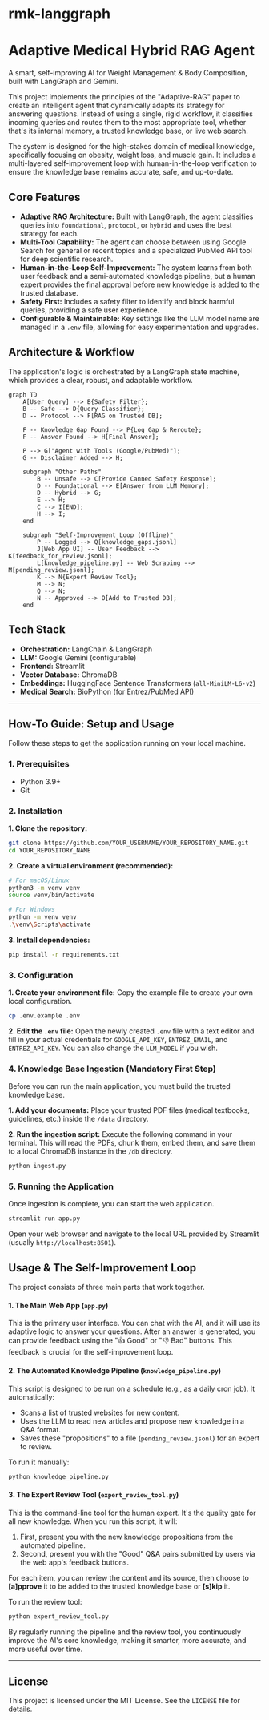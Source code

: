# rmk-langgraph

# Adaptive Medical Hybrid RAG Agent

A smart, self-improving AI for Weight Management & Body Composition, built with LangGraph and Gemini.

This project implements the principles of the "Adaptive-RAG" paper to create an intelligent agent that dynamically adapts its strategy for answering questions. Instead of using a single, rigid workflow, it classifies incoming queries and routes them to the most appropriate tool, whether that's its internal memory, a trusted knowledge base, or live web search.

The system is designed for the high-stakes domain of medical knowledge, specifically focusing on obesity, weight loss, and muscle gain. It includes a multi-layered self-improvement loop with human-in-the-loop verification to ensure the knowledge base remains accurate, safe, and up-to-date.

## Core Features

-   **Adaptive RAG Architecture:** Built with LangGraph, the agent classifies queries into `foundational`, `protocol`, or `hybrid` and uses the best strategy for each.
-   **Multi-Tool Capability:** The agent can choose between using Google Search for general or recent topics and a specialized PubMed API tool for deep scientific research.
-   **Human-in-the-Loop Self-Improvement:** The system learns from both user feedback and a semi-automated knowledge pipeline, but a human expert provides the final approval before new knowledge is added to the trusted database.
-   **Safety First:** Includes a safety filter to identify and block harmful queries, providing a safe user experience.
-   **Configurable & Maintainable:** Key settings like the LLM model name are managed in a `.env` file, allowing for easy experimentation and upgrades.

## Architecture & Workflow

The application's logic is orchestrated by a LangGraph state machine, which provides a clear, robust, and adaptable workflow.

```mermaid
graph TD
    A[User Query] --> B{Safety Filter};
    B -- Safe --> D{Query Classifier};
    D -- Protocol --> F[RAG on Trusted DB];
    
    F -- Knowledge Gap Found --> P{Log Gap & Reroute};
    F -- Answer Found --> H[Final Answer];
    
    P --> G["Agent with Tools (Google/PubMed)"];
    G -- Disclaimer Added --> H;

    subgraph "Other Paths"
        B -- Unsafe --> C[Provide Canned Safety Response];
        D -- Foundational --> E[Answer from LLM Memory];
        D -- Hybrid --> G;
        E --> H;
        C --> I[END];
        H --> I;
    end

    subgraph "Self-Improvement Loop (Offline)"
        P -- Logged --> Q[knowledge_gaps.jsonl]
        J[Web App UI] -- User Feedback --> K[feedback_for_review.jsonl];
        L[knowledge_pipeline.py] -- Web Scraping --> M[pending_review.jsonl];
        K --> N{Expert Review Tool};
        M --> N;
        Q --> N;
        N -- Approved --> O[Add to Trusted DB];
    end
```

## Tech Stack

-   **Orchestration:** LangChain & LangGraph
-   **LLM:** Google Gemini (configurable)
-   **Frontend:** Streamlit
-   **Vector Database:** ChromaDB
-   **Embeddings:** HuggingFace Sentence Transformers (`all-MiniLM-L6-v2`)
-   **Medical Search:** BioPython (for Entrez/PubMed API)

---

## How-To Guide: Setup and Usage

Follow these steps to get the application running on your local machine.

### 1. Prerequisites

-   Python 3.9+
-   Git

### 2. Installation

**1. Clone the repository:**
```bash
git clone https://github.com/YOUR_USERNAME/YOUR_REPOSITORY_NAME.git
cd YOUR_REPOSITORY_NAME
```

**2. Create a virtual environment (recommended):**
```bash
# For macOS/Linux
python3 -m venv venv
source venv/bin/activate

# For Windows
python -m venv venv
.\venv\Scripts\activate
```

**3. Install dependencies:**
```bash
pip install -r requirements.txt
```

### 3. Configuration

**1. Create your environment file:**
Copy the example file to create your own local configuration.
```bash
cp .env.example .env
```

**2. Edit the `.env` file:**
Open the newly created `.env` file with a text editor and fill in your actual credentials for `GOOGLE_API_KEY`, `ENTREZ_EMAIL`, and `ENTREZ_API_KEY`. You can also change the `LLM_MODEL` if you wish.

### 4. Knowledge Base Ingestion (Mandatory First Step)

Before you can run the main application, you must build the trusted knowledge base.

**1. Add your documents:**
Place your trusted PDF files (medical textbooks, guidelines, etc.) inside the `/data` directory.

**2. Run the ingestion script:**
Execute the following command in your terminal. This will read the PDFs, chunk them, embed them, and save them to a local ChromaDB instance in the `/db` directory.
```bash
python ingest.py
```

### 5. Running the Application

Once ingestion is complete, you can start the web application.

```bash
streamlit run app.py
```

Open your web browser and navigate to the local URL provided by Streamlit (usually `http://localhost:8501`).

## Usage & The Self-Improvement Loop

The project consists of three main parts that work together.

#### 1. The Main Web App (`app.py`)

This is the primary user interface. You can chat with the AI, and it will use its adaptive logic to answer your questions. After an answer is generated, you can provide feedback using the "👍 Good" or "👎 Bad" buttons. This feedback is crucial for the self-improvement loop.

#### 2. The Automated Knowledge Pipeline (`knowledge_pipeline.py`)

This script is designed to be run on a schedule (e.g., as a daily cron job). It automatically:
-   Scans a list of trusted websites for new content.
-   Uses the LLM to read new articles and propose new knowledge in a Q&A format.
-   Saves these "propositions" to a file (`pending_review.jsonl`) for an expert to review.

To run it manually:
```bash
python knowledge_pipeline.py
```

#### 3. The Expert Review Tool (`expert_review_tool.py`)

This is the command-line tool for the human expert. It's the quality gate for all new knowledge. When you run this script, it will:
1.  First, present you with the new knowledge propositions from the automated pipeline.
2.  Second, present you with the "Good" Q&A pairs submitted by users via the web app's feedback buttons.

For each item, you can review the content and its source, then choose to **[a]pprove** it to be added to the trusted knowledge base or **[s]kip** it.

To run the review tool:
```bash
python expert_review_tool.py
```

By regularly running the pipeline and the review tool, you continuously improve the AI's core knowledge, making it smarter, more accurate, and more useful over time.

---

## License

This project is licensed under the MIT License. See the `LICENSE` file for details.

